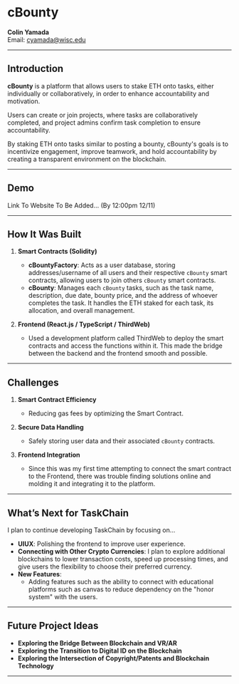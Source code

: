 # cBounty
**Colin Yamada**  
Email: [cyamada@wisc.edu](mailto:cyamada@wisc.edu)

---
## Introduction

**cBounty** is a platform that allows users to stake ETH onto tasks, either individually or collaboratively, in order to enhance accountability and motivation.

Users can create or join projects, where tasks are collaboratively completed, and project admins confirm task completion to ensure accountability.

By staking ETH onto tasks similar to posting a bounty, cBounty's goals is to incentivize engagement, improve teamwork, and hold accountability by creating a transparent environment on the blockchain.

---

## Demo

Link To Website To Be Added... (By 12:00pm 12/11)

---

## How It Was Built 

1. **Smart Contracts (Solidity)**  
   - **cBountyFactory**: Acts as a user database, storing addresses/username of all users and their respective `cBounty` smart contracts, allowing users to join others `cBounty` smart contracts.
   - **cBounty**: Manages each `cBounty` tasks, such as the task name, description, due date, bounty price, and the address of whoever completes the task. It handles the ETH staked for each task, its allocation, and overall management.

2. **Frontend (React.js / TypeScript / ThirdWeb)**  
   - Used a development platform called ThirdWeb to deploy the smart contracts and access the functions within it. This made the bridge between the backend and the frontend smooth and possible. 
---

## Challenges

1. **Smart Contract Efficiency**  
   - Reducing gas fees by optimizing the Smart Contract.

2. **Secure Data Handling** 
   - Safely storing user data and their associated `cBounty` contracts.

3. **Frontend Integration**  
   - Since this was my first time attempting to connect the smart contract to the Frontend, there was trouble finding solutions online and molding it and integrating it to the platform.

---

## What’s Next for TaskChain

I plan to continue developing TaskChain by focusing on...
- **UIUX**: Polishing the frontend to improve user experience.
- **Connecting with Other Crypto Currencies**: I plan to explore additional blockchains to lower transaction costs, speed up processing times, and give users the flexibility to choose their preferred currency.
- **New Features**: 
  - Adding features such as the ability to connect with educational platforms such as canvas to reduce dependency on the "honor system" with the users.

---

## Future Project Ideas

- **Exploring the Bridge Between Blockchain and VR/AR**
- **Exploring the Transition to Digital ID on the Blockchain**
- **Exploring the Intersection of Copyright/Patents and Blockchain Technology**

---